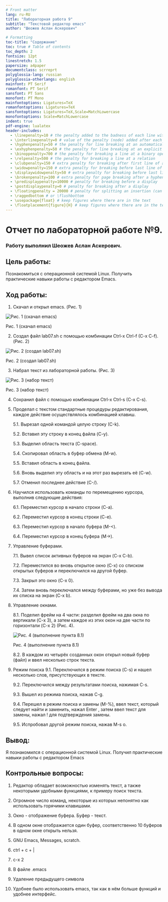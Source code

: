 ```yaml
---
# Front matter
lang: ru-RU
title: "Лабораторная работа 9"
subtitle: "Текстовой редактор emacs"
author: "Шеожев Аслан Аскерович"

# Formatting
toc-title: "Содержание"
toc: true # Table of contents
toc_depth: 2
fontsize: 12pt
linestretch: 1.5
papersize: a4paper
documentclass: scrreprt
polyglossia-lang: russian
polyglossia-otherlangs: english
mainfont: PT Serif
romanfont: PT Serif
sansfont: PT Sans
monofont: PT Mono
mainfontoptions: Ligatures=TeX
romanfontoptions: Ligatures=TeX
sansfontoptions: Ligatures=TeX,Scale=MatchLowercase
monofontoptions: Scale=MatchLowercase
indent: true
pdf-engine: lualatex
header-includes:
  - \linepenalty=10 # the penalty added to the badness of each line within a paragraph (no associated penalty node) Increasing the value makes tex try to have fewer lines in the paragraph.
  - \interlinepenalty=0 # value of the penalty (node) added after each line of a paragraph.
  - \hyphenpenalty=50 # the penalty for line breaking at an automatically inserted hyphen
  - \exhyphenpenalty=50 # the penalty for line breaking at an explicit hyphen
  - \binoppenalty=700 # the penalty for breaking a line at a binary operator
  - \relpenalty=500 # the penalty for breaking a line at a relation
  - \clubpenalty=150 # extra penalty for breaking after first line of a paragraph
  - \widowpenalty=150 # extra penalty for breaking before last line of a paragraph
  - \displaywidowpenalty=50 # extra penalty for breaking before last line before a display math
  - \brokenpenalty=100 # extra penalty for page breaking after a hyphenated line
  - \predisplaypenalty=10000 # penalty for breaking before a display
  - \postdisplaypenalty=0 # penalty for breaking after a display
  - \floatingpenalty = 20000 # penalty for splitting an insertion (can only be split footnote in standard LaTeX)
  - \raggedbottom # or \flushbottom
  - \usepackage{float} # keep figures where there are in the text
  - \floatplacement{figure}{H} # keep figures where there are in the text
---
```


# Отчет по лабораторной работе №9.
### Работу выполнил Шеожев Аслан Аскерович. 

## Цель работы:

Познакомиться с операционной системой Linux. Получить практические навыки работы с редактором Emacs.

## Ход работы:
1. Скачал и открыл emacs. (Рис. 1)

![Рис. 1 (скачал  emacs)](image/1.jpg) 

Рис. 1 (скачал emacs)

2. Создал файл lab07.sh с помощью комбинации Ctrl-x Ctrl-f (C-x C-f). (Рис. 2)

![Рис. 2 (создал lab07.sh)](image/2.jpg)

Рис. 2 (создал lab07.sh)

3. Набрал текст из лабораторной работы. (Рис. 3)

![Рис. 3 (набор текст)](image/3.jpg) 

Рис. 3 (набор текст)

4. Сохранил файл с помощью комбинации Ctrl-x Ctrl-s (C-x C-s).

5. Проделал с текстом стандартные процедуры редактирования, каждое действие осуществлялось комбинацией клавиш.

    5.1. Вырезал одной командой целую строку (С-k).

    5.2. Вставил эту строку в конец файла (C-y).
  
    5.3. Выделил область текста (C-space).
  
    5.4. Скопировал область в буфер обмена (M-w).
    
    5.5. Вставил область в конец файла.
    
    5.6. Вновь выделил эту область и на этот раз вырезать её (C-w).
    
    5.7. Отменил последнее действие (C-/).

6. Научился использовать команды по перемещению курсора, выполнив следующие действия:

    6.1. Переместил курсор в начало строки (C-a).
    
    6.2. Переместил курсор в конец строки (C-e).
    
    6.3. Переместил курсор в начало буфера (M-<).
    
    6.4. Переместил курсор в конец буфера (M->).

7. Управление буферами.

    7.1. Вывел список активных буферов на экран (C-x C-b).

    7.2. Переместился во вновь открытое окно (C-x) со списком открытых буферов и переключился на другой буфер.

    7.3. Закрыл это окно (C-x 0).
    
    7.4. Затем вновь переключался между буферами, но уже без вывода их списка на экран (C-x b).

8. Управление окнами.

    8.1. Поделил фрейм на 4 части: разделил фрейм на два окна по вертикали (C-x 3), а затем каждое из этих окон на две части по горизонтали (C-x 2) (Рис. 4).

    ![Рис. 4 (выполнение пункта 8.1)](image/4.jpg) 

    Рис. 4 (выполнение пункта 8.1)

    8.2. В каждом из четырёх созданных окон открыл новый буфер (файл) и ввел несколько строк текста.

9. Режим поиска
    9.1. Переключился в режим поиска (C-s) и нашел несколько слов, присутствующих в тексте.

    9.2. Переключился между результатами поиска, нажимая C-s.

    9.3. Вышел из режима поиска, нажав C-g.

    9.4. Перешел в режим поиска и замены (M-%), ввел текст, который следует найти и заменить, нажал Enter , затем ввел текст для замены, нажал ! для подтверждения замены.
    
    9.5. Испробовал другой режим поиска, нажав M-s o.

## Вывод:

Я познакомился с операционной системой Linux. Получил практические навыки работы с редактором Emacs

## Контрольные вопросы:

1. Редактор обладает возможностью изменять текст, а также некоторыми удобными функциями, к примеру поиск текста.

2. Огромное число команд, некоторые из которых непонятно как использовать горячими клавишами.

3. Окно - отображение буфера. Буфер - текст.

4. В одном окне отображается один буфер, соответственно 10 буферов в одном окне открыть нельзя.

5. GNU Emacs, Messages, scratch.

6. ctrl + c + |

7. c-x 2

8. В файле .emacs

9. Удаление предыдущего символа

10. Удобнее было использовать emacs, так как в нём больше функций и удобнее интерфейс.